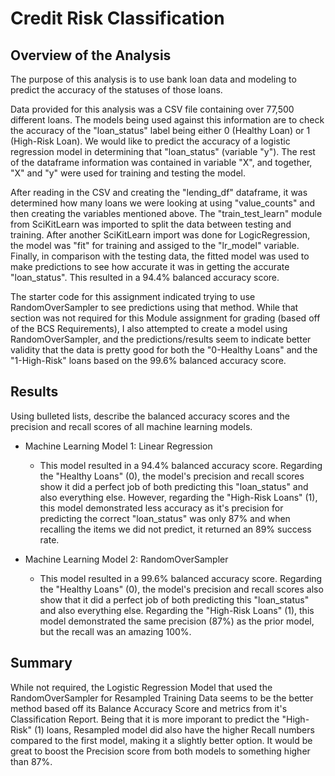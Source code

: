 # Credit Risk Classification

## Overview of the Analysis

The purpose of this analysis is to use bank loan data and modeling to predict the accuracy of the statuses of those loans. 

Data provided for this analysis was a CSV file containing over 77,500 different loans. The models being used against this information are to check the accuracy of the "loan_status" label being either 0 (Healthy Loan) or 1 (High-Risk Loan). We would like to predict the accuracy of a logistic regression model in determining that "loan_status" (variable "y"). The rest of the dataframe information was contained in variable "X", and together, "X" and "y" were used for training and testing the model.  

After reading in the CSV and creating the "lending_df" dataframe, it was determined how many loans we were looking at using "value_counts" and then creating the variables mentioned above. The "train_test_learn" module from SciKitLearn was imported to split the data between testing and training. After another SciKitLearn import was done for LogicRegression, the model was "fit" for training and assiged to the "lr_model" variable. Finally, in comparison with the testing data, the fitted model was used to make predictions to see how accurate it was in getting the accurate "loan_status". This resulted in a 94.4% balanced accuracy score. 

The starter code for this assignment indicated trying to use RandomOverSampler to see predictions using that method. While that section was not required for this Module assignment for grading (based off of the BCS Requirements), I also attempted to create a model using RandomOverSampler, and the predictions/results seem to indicate better validity that the data is pretty good for both the "0-Healthy Loans" and the "1-High-Risk" loans based on the 99.6% balanced accuracy score. 


## Results

Using bulleted lists, describe the balanced accuracy scores and the precision and recall scores of all machine learning models.

* Machine Learning Model 1: Linear Regression
  * This model resulted in a 94.4% balanced accuracy score. Regarding the "Healthy Loans" (0), the model's precision and recall scores show it did a perfect job of both predicting this "loan_status" and also everything else. However, regarding the "High-Risk Loans" (1), this model demonstrated less accuracy as it's precision for predicting the correct "loan_status" was only 87% and when recalling the items we did not predict, it returned an 89% success rate. 
     
* Machine Learning Model 2: RandomOverSampler
  * This model resulted in a 99.6% balanced accuracy score. Regarding the "Healthy Loans" (0), the model's precision and recall scores also show that it did a perfect job of both predicting this "loan_status" and also everything else. Regarding the "High-Risk Loans" (1), this model demonstrated the same precision (87%) as the prior model, but the recall was an amazing 100%. 

## Summary

While not required, the Logistic Regression Model that used the RandomOverSampler for Resampled Training Data seems to be the better method based off its Balance Accuracy Score and metrics from it's Classification Report. Being that it is more imporant to predict the "High-Risk" (1) loans, Resampled model did also have the higher Recall numbers compared to the first model, making it a slightly better option. It would be great to boost the Precision score from both models to something higher than 87%.
